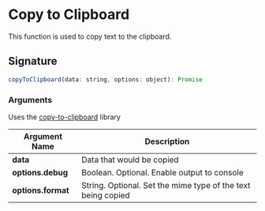 # Copy to Clipboard

This function is used to copy text to the clipboard.

## Signature

```javascript
copyToClipboard(data: string, options: object): Promise
```

### Arguments

Uses the [copy-to-clipboard](https://www.npmjs.com/package/copy-to-clipboard) library

| **Argument Name**  | **Description**                                              |
| ------------------ | ------------------------------------------------------------ |
| **data**           | Data that would be copied                                    |
| **options.debug**  | Boolean. Optional. Enable output to console                  |
| **options.format** | String. Optional. Set the mime type of the text being copied |
